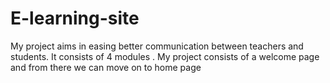 # E-learning-site
 My project aims in easing better communication between teachers and students. It consists of 4 modules . My project consists of a welcome page and from there we can move on to home page

